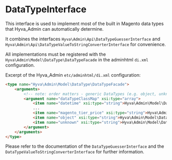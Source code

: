 # DataTypeInterface

This interface is used to implement most of the built in Magento data types that Hyva_Admin can automatically determine.

It combines the interfaces `Hyva\Admin\Api\DataTypeGuesserInterface` and `Hyva\Admin\Api\DataTypeValueToStringConverterInterface` for convenience.

All implementations must be registered with the `Hyva\Admin\Model\DataType\DataTypeFacade` in the adminhtml `di.xml` configuration.

Excerpt of the Hyva_Admin `etc/adminhtml/di.xml` configuration:

```html
<type name="Hyva\Admin\Model\DataType\DataTypeFacade">
    <arguments>
        <!-- note: order matters - generic DataTypes (e.g. object, unknown) come after more specific ones -->
        <argument name="dataTypeClassMap" xsi:type="array">
            <item name="datetime" xsi:type="string">Hyva\Admin\Model\DataType\DateTimeDataType</item>
            ...
            <item name="magento_tier_price" xsi:type="string">Hyva\Admin\Model\DataType\TierPriceDataType</item>
            <item name="object" xsi:type="string">Hyva\Admin\Model\DataType\GenericObjectDataType</item>
            <item name="unknown" xsi:type="string">Hyva\Admin\Model\DataType\UnknownDataType</item>
        </argument>
    </arguments>
</type>
```

Please refer to the documentation of the `DataTypeGuesserInterface` and the `DataTypeValueToStringConverterInterface` for further information.
